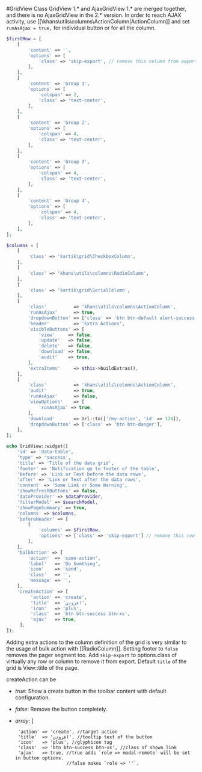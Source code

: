 #GridView Class
GridView 1.* and AjaxGridView 1.* are merged together, and there is no AjaxGridView in the 2.* version.
In order to reach AJAX activity, use [[\khans\utils\columns\ActionColumn|ActionColumn]] and set `runAsAjax = true,` for
individual button or for all the column. 

```php
$firstRow = [
    [
        'content' => '',
        'options' => [
            'class' => 'skip-export', // remove this column from export
        ],
    ],
    [
        'content' => 'Group 1',
        'options' => [
            'colspan' => 2,
            'class' => 'text-center',
        ],
    ],
    [
        'content' => 'Group 2',
        'options' => [
            'colspan' => 4,
            'class' => 'text-center',
        ],
    ],
    [
        'content' => 'Group 3',
        'options' => [
            'colspan' => 4,
            'class' => 'text-center',
        ],
    ],
    [
        'content' => 'Group 4',
        'options' => [
            'colspan' => 4,
            'class' => 'text-center',
        ],
    ],
];

$columns = [
    [
        'class' => 'kartik\grid\CheckboxColumn',
    ],
    [
        'class' => 'khans\utils\columns\RadioColumn',
    ],
    [
        'class' => 'kartik\grid\SerialColumn',
    ],
    [
        'class'          => 'khans\utils\columns\ActionColumn',
        'runAsAjax'      => true,
        'dropdownButton' => ['class' => 'btn btn-default alert-success', 'label' => 'GoOn'],
        'header'         => 'Extra Actions',
        'visibleButtons' => [
            'view'     => false,
            'update'   => false,
            'delete'   => false,
            'download' => false,
            'audit'    => true,
        ],
        'extraItems'     => $this->buildExtras(),
    ],
    [
        'class'          => 'khans\utils\columns\ActionColumn',
        'audit'          => true,
        'runAsAjax'      => false,
        'viewOptions'    => [
            'runAsAjax' => true,
        ],
        'download'       => Url::to(['/my-action', 'id' => 124]),
        'dropdownButton' => ['class' => 'btn btn-danger'],
    ],
];

echo GridView::widget([
    'id' => 'data-table',
    'type' => 'success',
    'title' => 'Title of the data grid',
    'footer' => 'Notification go to footer of the table',
    'before' => 'Link or Text before the data rows',
    'after' => 'Link or Text after the data rows',
    'content' => 'Some Link or Some Warning',
    'showRefreshButtons' => false,
    'dataProvider' => $dataProvider,
    'filterModel' => $searchModel,
    'showPageSummary' => true,
    'columns' => $columns,
    'beforeHeader' => [
        [
            'columns' => $firstRow,
            'options' => ['class' => 'skip-export'] // remove this row from export
        ],
    ],
    'bulkAction' => [
        'action'  => 'some-action',
        'label'   => 'Do Somthing',
        'icon'    => 'send',
        'class'   => '',
        'message' => '',
    ],
    'createAction' => [
         'action' => 'create',
         'title'  => 'افزودن',
         'icon'   => 'plus',
         'class'  => 'btn btn-success btn-xs',
         'ajax'   => true,
     ],
]);
```
Adding extra actions to the column definition of the grid is very similar to the usage of bulk action with [[RadioColumn]].
Setting footer to `false` removes the pager segment too.
Add `skip-export` to options.class of virtually any row or column to remove it from export.
Default `title` of the grid is View::title of the page.

createAction can be
 + _true_: Show a create button in the toolbar content with default configuration.
 + _false_: Remove the button completely.
 + _array_: [
 
        'action' => 'create', //target action
        'title'  => 'افزودن', //tooltip text of the button
        'icon'   => 'plus', //glyphicon tag
        'class'  => 'btn btn-success btn-xs', //class of shown link
        'ajax'   => true, //true adds `role => modal-remote` will be set in button options.
                          //false makes `role => ''`.
